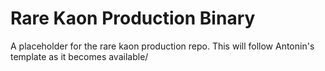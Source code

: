 # Rare Kaon Production Binary

A placeholder for the rare kaon production repo. This will follow Antonin's template as it becomes available/